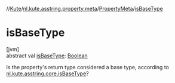 //[Kute](../../../index.md)/[nl.kute.asstring.property.meta](../index.md)/[PropertyMeta](index.md)/[isBaseType](is-base-type.md)

# isBaseType

[jvm]\
abstract val [isBaseType](is-base-type.md): [Boolean](https://kotlinlang.org/api/latest/jvm/stdlib/kotlin/-boolean/index.html)

Is the property's return type considered a base type, according to [nl.kute.asstring.core.isBaseType](../../nl.kute.asstring.core/is-base-type.md)?
